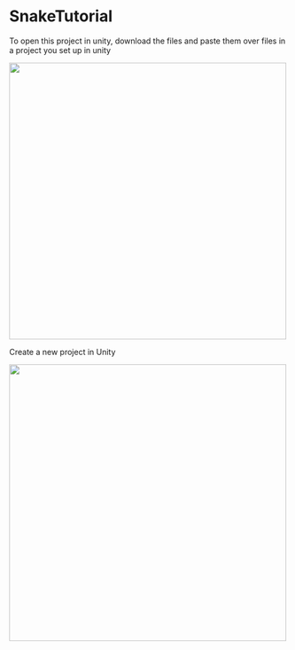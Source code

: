 # SnakeTutorial
To open this project in unity, download the files and paste them over files in a project you set up in unity

<img src="https://i.imgur.com/rowoFKD.png" width="500">

Create a new project in Unity

<img src="https://i.imgur.com/W16IoIH.png" width="500">
